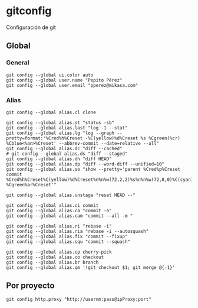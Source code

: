 # gitconfig
Configuración de git

## Global

### General

    git config --global ui.color auto
    git config --global user.name "Pepito Pérez"
    git config --global user.email "pperez@mikasa.com"

### Alias

    git config --global alias.cl clone

    git config --global alias.st "status -sb"
    git config --global alias.last "log -1 --stat"
    git config --global alias.lg "log --graph --pretty=format:'%Cred%h%Creset -%C(yellow)%d%Creset %s %Cgreen(%cr) %Cblue<%an>%Creset' --abbrev-commit --date=relative --all"
    git config --global alias.dc "diff --cached"
    # git config --global alias.ds "diff --staged"
    git config --global alias.dh "diff HEAD"
    git config --global alias.dp "diff --word-diff --unified=10"
    git config --global alias.so "show --pretty='parent %Cred%p%Creset commit %Cred%h%Creset%C(yellow)%d%Creset%n%n%w(72,2,2)%s%n%n%w(72,0,0)%C(cyan)%an%Creset %Cgreen%ar%Creset'"

    git config --global alias.unstage "reset HEAD --"

    git config --global alias.ci commit
    git config --global alias.ca "commit -a"
    git config --global alias.cam "commit --all -m "

    git config --global alias.ri "rebase -i"
    git config --global alias.ria "rebase -i --autosquash"
    git config --global alias.fix "commit --fixup"
    git config --global alias.squ "commit --squash"

    git config --global alias.cp cherry-pick
    git config --global alias.co checkout
    git config --global alias.br branch
    git config --global alias.qm '!git checkout $1; git merge @{-1}'

## Por proyecto

    git config http.proxy "http://usernm:pass@ipProxy:port"
